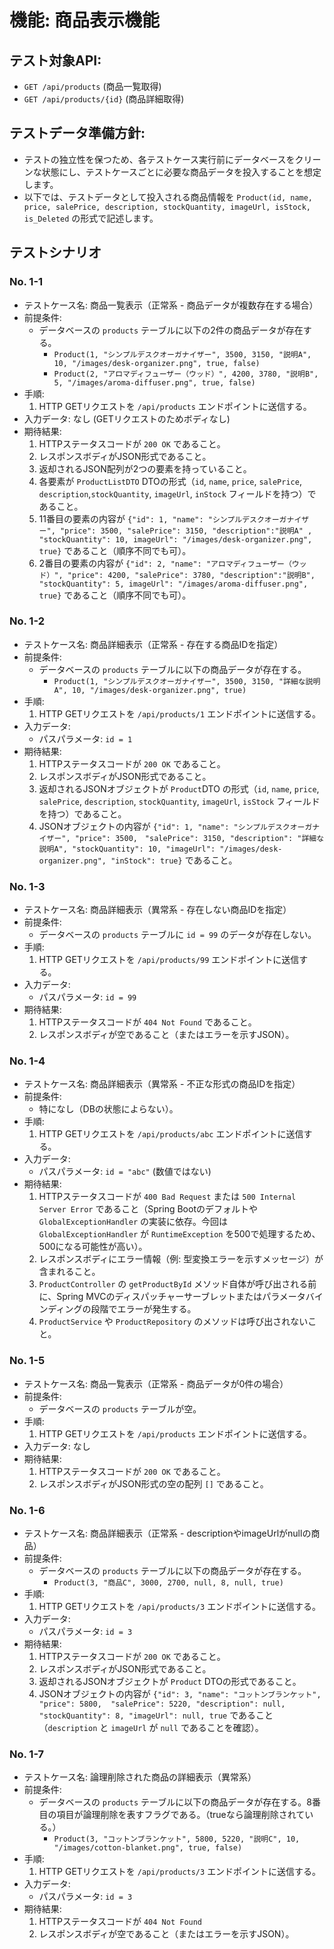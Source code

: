 # 機能: 商品表示機能

## テスト対象API:

- `GET /api/products` (商品一覧取得)
- `GET /api/products/{id}` (商品詳細取得)

## テストデータ準備方針:

- テストの独立性を保つため、各テストケース実行前にデータベースをクリーンな状態にし、テストケースごとに必要な商品データを投入することを想定します。
- 以下では、テストデータとして投入される商品情報を `Product(id, name, price, salePrice, description, stockQuantity, imageUrl, isStock, is_Deleted` の形式で記述します。

## テストシナリオ

### No. 1-1

- テストケース名: 商品一覧表示（正常系 - 商品データが複数存在する場合）
- 前提条件:
  - データベースの `products` テーブルに以下の2件の商品データが存在する。
    - `Product(1, "シンプルデスクオーガナイザー", 3500, 3150, "説明A", 10, "/images/desk-organizer.png", true, false)`
    - `Product(2, "アロマディフューザー（ウッド）", 4200, 3780, "説明B", 5, "/images/aroma-diffuser.png", true, false)`
- 手順:
  1. HTTP GETリクエストを `/api/products` エンドポイントに送信する。
- 入力データ: なし (GETリクエストのためボディなし)
- 期待結果:
  1. HTTPステータスコードが `200 OK` であること。
  2. レスポンスボディがJSON形式であること。
  3. 返却されるJSON配列が2つの要素を持っていること。
  4. 各要素が `ProductListDTO` DTOの形式（`id`, `name`, `price`, `salePrice`, `description`,`stockQuantity`, `imageUrl`, `inStock` フィールドを持つ）であること。
  5. 11番目の要素の内容が `{"id": 1, "name": "シンプルデスクオーガナイザー", "price": 3500, "salePrice": 3150, "description":"説明A" , "stockQuantity": 10, imageUrl": "/images/desk-organizer.png", true}` であること（順序不同でも可）。
  6. 2番目の要素の内容が `{"id": 2, "name": "アロマディフューザー（ウッド）", "price": 4200, "salePrice": 3780, "description":"説明B", "stockQuantity": 5, imageUrl": "/images/aroma-diffuser.png", true}` であること（順序不同でも可）。

### No. 1-2

- テストケース名: 商品詳細表示（正常系 - 存在する商品IDを指定）
- 前提条件:
  - データベースの `products` テーブルに以下の商品データが存在する。
    - `Product(1, "シンプルデスクオーガナイザー", 3500, 3150, "詳細な説明A", 10, "/images/desk-organizer.png", true)`
- 手順:
  1. HTTP GETリクエストを `/api/products/1` エンドポイントに送信する。
- 入力データ:
  - パスパラメータ: `id = 1`
- 期待結果:
  1. HTTPステータスコードが `200 OK` であること。
  2. レスポンスボディがJSON形式であること。
  3. 返却されるJSONオブジェクトが `Product`DTO の形式（`id`, `name`, `price`, `salePrice`, `description`, `stockQuantity`, `imageUrl`, `isStock` フィールドを持つ）であること。
  4. JSONオブジェクトの内容が `{"id": 1, "name": "シンプルデスクオーガナイザー", "price": 3500,　"salePrice": 3150, "description": "詳細な説明A", "stockQuantity": 10, "imageUrl": "/images/desk-organizer.png", "inStock": true}` であること。

### No. 1-3

- テストケース名: 商品詳細表示（異常系 - 存在しない商品IDを指定）
- 前提条件:
  - データベースの `products` テーブルに `id = 99` のデータが存在しない。
- 手順:
  1. HTTP GETリクエストを `/api/products/99` エンドポイントに送信する。
- 入力データ:
  - パスパラメータ: `id = 99`
- 期待結果:
  1. HTTPステータスコードが `404 Not Found` であること。
  2. レスポンスボディが空であること（またはエラーを示すJSON）。

### No. 1-4

- テストケース名: 商品詳細表示（異常系 - 不正な形式の商品IDを指定）
- 前提条件:
  - 特になし（DBの状態によらない）。
- 手順:
  1. HTTP GETリクエストを `/api/products/abc` エンドポイントに送信する。
- 入力データ:
  - パスパラメータ: `id = "abc"` (数値ではない)
- 期待結果:
  1. HTTPステータスコードが `400 Bad Request` または `500 Internal Server Error` であること（Spring Bootのデフォルトや `GlobalExceptionHandler` の実装に依存。今回は `GlobalExceptionHandler` が `RuntimeException` を500で処理するため、500になる可能性が高い）。
  2. レスポンスボディにエラー情報（例: 型変換エラーを示すメッセージ）が含まれること。
  3. `ProductController` の `getProductById` メソッド自体が呼び出される前に、Spring MVCのディスパッチャーサーブレットまたはパラメータバインディングの段階でエラーが発生する。
  4. `ProductService` や `ProductRepository` のメソッドは呼び出されないこと。

### No. 1-5

- テストケース名: 商品一覧表示（正常系 - 商品データが0件の場合）
- 前提条件:
  - データベースの `products` テーブルが空。
- 手順:
  1. HTTP GETリクエストを `/api/products` エンドポイントに送信する。
- 入力データ: なし
- 期待結果:
  1. HTTPステータスコードが `200 OK` であること。
  2. レスポンスボディがJSON形式の空の配列 `[]` であること。

### No. 1-6

- テストケース名: 商品詳細表示（正常系 - descriptionやimageUrlがnullの商品）
- 前提条件:
  - データベースの `products` テーブルに以下の商品データが存在する。
    - `Product(3, "商品C", 3000, 2700, null, 8, null, true)`
- 手順:
  1. HTTP GETリクエストを `/api/products/3` エンドポイントに送信する。
- 入力データ:
  - パスパラメータ: `id = 3`
- 期待結果:
  1. HTTPステータスコードが `200 OK` であること。
  2. レスポンスボディがJSON形式であること。
  3. 返却されるJSONオブジェクトが `Product` DTOの形式であること。
  4. JSONオブジェクトの内容が `{"id": 3, "name": "コットンブランケット", "price": 5800,  "salePrice": 5220, "description": null, "stockQuantity": 8, "imageUrl": null, true` であること（`description` と `imageUrl` が `null` であることを確認）。

### No. 1-7

- テストケース名: 論理削除された商品の詳細表示（異常系）
- 前提条件:
  - データベースの `products` テーブルに以下の商品データが存在する。8番目の項目が論理削除を表すフラグである。（trueなら論理削除されている。）
    - `Product(3, "コットンブランケット", 5800, 5220, "説明C", 10, "/images/cotton-blanket.png", true, false)`
- 手順:
  1. HTTP GETリクエストを `/api/products/3` エンドポイントに送信する。
- 入力データ:
  - パスパラメータ: `id = 3`
- 期待結果:
  1. HTTPステータスコードが `404 Not Found`
  2. レスポンスボディが空であること（またはエラーを示すJSON）。